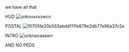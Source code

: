 

we have all that

HUD ![unknoxxxxwcn](https://user-images.githubusercontent.com/77006789/104087334-078c2b80-529a-11eb-9088-4c91583855c7.png)

POSTAL ![f0705fe20b563abdd111fe879e2db77e96a37c2a](https://user-images.githubusercontent.com/77006789/104087425-8aad8180-529a-11eb-9b07-0e05098d79f9.jpeg)

INTRO ![unknaoaaawn](https://user-images.githubusercontent.com/77006789/104087492-12938b80-529b-11eb-902e-240a83fcee38.png)




AND NO PEDS 
